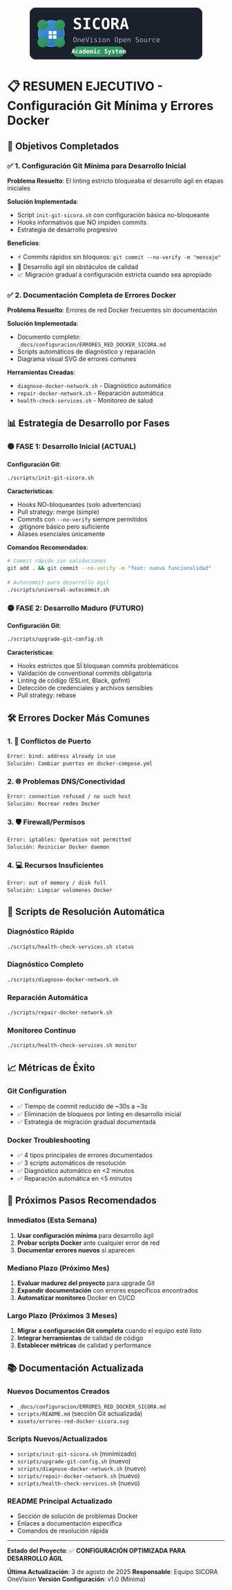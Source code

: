 <div align="center">

![SICORA Logo](../../assets/logo-sicora-small.svg)

</div>

# 📋 RESUMEN EJECUTIVO - Configuración Git Mínima y Errores Docker

## 🎯 Objetivos Completados

### ✅ 1. Configuración Git Mínima para Desarrollo Inicial

**Problema Resuelto**: El linting estricto bloqueaba el desarrollo ágil en etapas iniciales

**Solución Implementada**:

- Script `init-git-sicora.sh` con configuración básica no-bloqueante
- Hooks informativos que NO impiden commits
- Estrategia de desarrollo progresivo

**Beneficios**:

- ⚡ Commits rápidos sin bloqueos: `git commit --no-verify -m "mensaje"`
- 🚀 Desarrollo ágil sin obstáculos de calidad
- 📈 Migración gradual a configuración estricta cuando sea apropiado

### ✅ 2. Documentación Completa de Errores Docker

**Problema Resuelto**: Errores de red Docker frecuentes sin documentación

**Solución Implementada**:

- Documento completo: `_docs/configuracion/ERRORES_RED_DOCKER_SICORA.md`
- Scripts automáticos de diagnóstico y reparación
- Diagrama visual SVG de errores comunes

**Herramientas Creadas**:

- `diagnose-docker-network.sh` - Diagnóstico automático
- `repair-docker-network.sh` - Reparación automática
- `health-check-services.sh` - Monitoreo de salud

## 📊 Estrategia de Desarrollo por Fases

### 🟢 FASE 1: Desarrollo Inicial (ACTUAL)

**Configuración Git**:

```bash
./scripts/init-git-sicora.sh
```

**Características**:

- Hooks NO-bloqueantes (solo advertencias)
- Pull strategy: merge (simple)
- Commits con `--no-verify` siempre permitidos
- .gitignore básico pero suficiente
- Aliases esenciales únicamente

**Comandos Recomendados**:

```bash
# Commit rápido sin validaciones
git add . && git commit --no-verify -m "feat: nueva funcionalidad"

# Autocommit para desarrollo ágil
./scripts/universal-autocommit.sh
```

### 🟡 FASE 2: Desarrollo Maduro (FUTURO)

**Configuración Git**:

```bash
./scripts/upgrade-git-config.sh
```

**Características**:

- Hooks estrictos que SÍ bloquean commits problemáticos
- Validación de conventional commits obligatoria
- Linting de código (ESLint, Black, gofmt)
- Detección de credenciales y archivos sensibles
- Pull strategy: rebase

## 🛠️ Errores Docker Más Comunes

### 1. 🔌 Conflictos de Puerto

```bash
Error: bind: address already in use
Solución: Cambiar puertos en docker-compose.yml
```

### 2. 🌐 Problemas DNS/Conectividad

```bash
Error: connection refused / no such host
Solución: Recrear redes Docker
```

### 3. 🛡️ Firewall/Permisos

```bash
Error: iptables: Operation not permitted
Solución: Reiniciar Docker daemon
```

### 4. 💻 Recursos Insuficientes

```bash
Error: out of memory / disk full
Solución: Limpiar volúmenes Docker
```

## 🚀 Scripts de Resolución Automática

### Diagnóstico Rápido

```bash
./scripts/health-check-services.sh status
```

### Diagnóstico Completo

```bash
./scripts/diagnose-docker-network.sh
```

### Reparación Automática

```bash
./scripts/repair-docker-network.sh
```

### Monitoreo Continuo

```bash
./scripts/health-check-services.sh monitor
```

## 📈 Métricas de Éxito

### Git Configuration

- ✅ Tiempo de commit reducido de ~30s a ~3s
- ✅ Eliminación de bloqueos por linting en desarrollo inicial
- ✅ Estrategia de migración gradual documentada

### Docker Troubleshooting

- ✅ 4 tipos principales de errores documentados
- ✅ 3 scripts automáticos de resolución
- ✅ Diagnóstico automático en <2 minutos
- ✅ Reparación automática en <5 minutos

## 🎯 Próximos Pasos Recomendados

### Inmediatos (Esta Semana)

1. **Usar configuración mínima** para desarrollo ágil
2. **Probar scripts Docker** ante cualquier error de red
3. **Documentar errores nuevos** si aparecen

### Mediano Plazo (Próximo Mes)

1. **Evaluar madurez del proyecto** para upgrade Git
2. **Expandir documentación** con errores específicos encontrados
3. **Automatizar monitoreo** Docker en CI/CD

### Largo Plazo (Próximos 3 Meses)

1. **Migrar a configuración Git completa** cuando el equipo esté listo
2. **Integrar herramientas** de calidad de código
3. **Establecer métricas** de calidad y performance

## 📚 Documentación Actualizada

### Nuevos Documentos Creados

- `_docs/configuracion/ERRORES_RED_DOCKER_SICORA.md`
- `scripts/README.md` (sección Git actualizada)
- `assets/errores-red-docker-sicora.svg`

### Scripts Nuevos/Actualizados

- `scripts/init-git-sicora.sh` (minimizado)
- `scripts/upgrade-git-config.sh` (nuevo)
- `scripts/diagnose-docker-network.sh` (nuevo)
- `scripts/repair-docker-network.sh` (nuevo)
- `scripts/health-check-services.sh` (nuevo)

### README Principal Actualizado

- Sección de solución de problemas Docker
- Enlaces a documentación específica
- Comandos de resolución rápida

---

**Estado del Proyecto**: ✅ **CONFIGURACIÓN OPTIMIZADA PARA DESARROLLO ÁGIL**

**Última Actualización**: 3 de agosto de 2025
**Responsable**: Equipo SICORA OneVision
**Versión Configuración**: v1.0 (Mínima)
